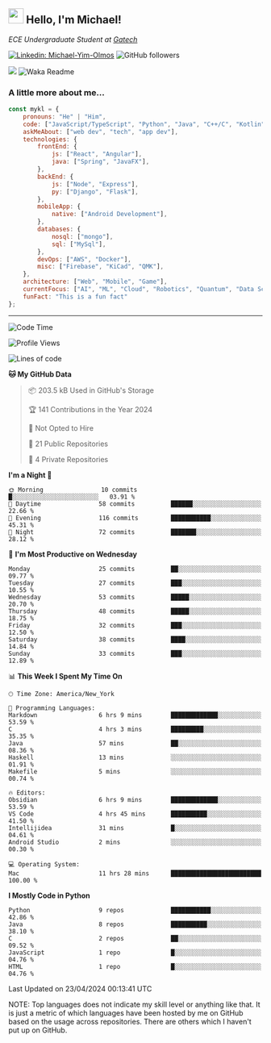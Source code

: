 <h2><img src="https://emojis.slackmojis.com/emojis/images/1531849430/4246/blob-sunglasses.gif?1531849430" width="30"/> Hello, I'm Michael!</h2>
<p><em>ECE Undergraduate Student at <a href="https://www.gatech.edu/">Gatech</em></p>

[![Linkedin: Michael-Yim-Olmos](https://img.shields.io/badge/-mykl-blue?style=flat-square&logo=Linkedin&logoColor=white&link=https://www.linkedin.com/in/michael-yim-olmos/)](https://www.linkedin.com/in/michael-yim-olmos/)
![GitHub followers](https://img.shields.io/github/followers/MyKl-Y?label=Follow&style=social)
<!--[![website](https://img.shields.io/badge/Website-46a2f1.svg?&style=flat-square&logo=Google-Chrome&logoColor=white&link=https://anmolsingh.me/)](https://anmolsingh.me/)-->
![](https://visitor-badge.glitch.me/badge?page_id=anmol098.anmol098)
![Waka Readme](https://github.com/anmol098/anmol098/workflows/Waka%20Readme/badge.svg)

<!--👇 Hit in your console or terminal to connect with me.

```bash
npx anmol
```
**👆 This command line tool can be found at [npx anmol](https://github.com/anmol098/npx_card)**-->

### A little more about me...  

```javascript
const mykl = {
    pronouns: "He" | "Him",
    code: ["JavaScript/TypeScript", "Python", "Java", "C++/C", "Kotlin"],
    askMeAbout: ["web dev", "tech", "app dev"],
    technologies: {
        frontEnd: {
            js: ["React", "Angular"],
            java: ["Spring", "JavaFX"],
        },
        backEnd: {
            js: ["Node", "Express"],
            py: ["Django", "Flask"],
        },
        mobileApp: {
            native: ["Android Development"],
        },
        databases: {
            nosql: ["mongo"],
            sql: ["MySql"],
        },
        devOps: ["AWS", "Docker"],
        misc: ["Firebase", "KiCad", "QMK"],
    },
    architecture: ["Web", "Mobile", "Game"],
    currentFocus: ["AI", "ML", "Cloud", "Robotics", "Quantum", "Data Science"],
    funFact: "This is a fun fact"
};
```

---
<!--START_SECTION:waka-->
![Code Time](http://img.shields.io/badge/Code%20Time-74%20hrs%2033%20mins-blue)

![Profile Views](http://img.shields.io/badge/Profile%20Views-0-blue)

![Lines of code](https://img.shields.io/badge/From%20Hello%20World%20I%27ve%20Written-2.3%20million%20lines%20of%20code-blue)

**🐱 My GitHub Data** 

> 📦 203.5 kB Used in GitHub's Storage 
 > 
> 🏆 141 Contributions in the Year 2024
 > 
> 🚫 Not Opted to Hire
 > 
> 📜 21 Public Repositories 
 > 
> 🔑 4 Private Repositories 
 > 
**I'm a Night 🦉** 

```text
🌞 Morning                10 commits          █░░░░░░░░░░░░░░░░░░░░░░░░   03.91 % 
🌆 Daytime                58 commits          ██████░░░░░░░░░░░░░░░░░░░   22.66 % 
🌃 Evening                116 commits         ███████████░░░░░░░░░░░░░░   45.31 % 
🌙 Night                  72 commits          ███████░░░░░░░░░░░░░░░░░░   28.12 % 
```
📅 **I'm Most Productive on Wednesday** 

```text
Monday                   25 commits          ██░░░░░░░░░░░░░░░░░░░░░░░   09.77 % 
Tuesday                  27 commits          ███░░░░░░░░░░░░░░░░░░░░░░   10.55 % 
Wednesday                53 commits          █████░░░░░░░░░░░░░░░░░░░░   20.70 % 
Thursday                 48 commits          █████░░░░░░░░░░░░░░░░░░░░   18.75 % 
Friday                   32 commits          ███░░░░░░░░░░░░░░░░░░░░░░   12.50 % 
Saturday                 38 commits          ████░░░░░░░░░░░░░░░░░░░░░   14.84 % 
Sunday                   33 commits          ███░░░░░░░░░░░░░░░░░░░░░░   12.89 % 
```


📊 **This Week I Spent My Time On** 

```text
🕑︎ Time Zone: America/New_York

💬 Programming Languages: 
Markdown                 6 hrs 9 mins        █████████████░░░░░░░░░░░░   53.59 % 
C                        4 hrs 3 mins        █████████░░░░░░░░░░░░░░░░   35.35 % 
Java                     57 mins             ██░░░░░░░░░░░░░░░░░░░░░░░   08.36 % 
Haskell                  13 mins             ░░░░░░░░░░░░░░░░░░░░░░░░░   01.91 % 
Makefile                 5 mins              ░░░░░░░░░░░░░░░░░░░░░░░░░   00.74 % 

🔥 Editors: 
Obsidian                 6 hrs 9 mins        █████████████░░░░░░░░░░░░   53.59 % 
VS Code                  4 hrs 45 mins       ██████████░░░░░░░░░░░░░░░   41.50 % 
Intellijidea             31 mins             █░░░░░░░░░░░░░░░░░░░░░░░░   04.61 % 
Android Studio           2 mins              ░░░░░░░░░░░░░░░░░░░░░░░░░   00.30 % 

💻 Operating System: 
Mac                      11 hrs 28 mins      █████████████████████████   100.00 % 
```

**I Mostly Code in Python** 

```text
Python                   9 repos             ███████████░░░░░░░░░░░░░░   42.86 % 
Java                     8 repos             ██████████░░░░░░░░░░░░░░░   38.10 % 
C                        2 repos             ██░░░░░░░░░░░░░░░░░░░░░░░   09.52 % 
JavaScript               1 repo              █░░░░░░░░░░░░░░░░░░░░░░░░   04.76 % 
HTML                     1 repo              █░░░░░░░░░░░░░░░░░░░░░░░░   04.76 % 
```




 Last Updated on 23/04/2024 00:13:41 UTC
<!--END_SECTION:waka-->

NOTE: Top languages does not indicate my skill level or anything like that. It is just a metric of which languages have been hosted by me on GitHub based on the usage across repositories. There are others which I haven't put up on GitHub.
